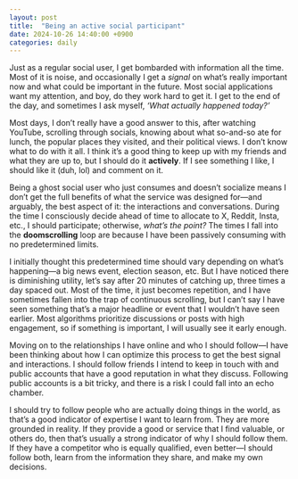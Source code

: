 ```yaml
---
layout: post
title:  "Being an active social participant"
date: 2024-10-26 14:40:00 +0900
categories: daily
---
```


Just as a regular social user, I get bombarded with information all the time. Most of it is noise, and occasionally I get a *signal* on what’s really important now and what could be important in the future. Most social applications want my attention, and boy, do they work hard to get it. I get to the end of the day, and sometimes I ask myself, *‘What actually happened today?’*

Most days, I don’t really have a good answer to this, after watching YouTube, scrolling through socials, knowing about what so-and-so ate for lunch, the popular places they visited, and their political views. I don’t know what to do with it all. I think it’s a good thing to keep up with my friends and what they are up to, but I should do it **actively**. If I see something I like, I should like it (duh, lol) and comment on it. 

Being a ghost social user who just consumes and doesn’t socialize means I don’t get the full benefits of what the service was designed for—and arguably, the best aspect of it: the interactions and conversations. During the time I consciously decide ahead of time to allocate to X, Reddit, Insta, etc., I should participate; otherwise, *what’s the point?* The times I fall into the **doomscrolling** loop are because I have been passively consuming with no predetermined limits.

I initially thought this predetermined time should vary depending on what’s happening—a big news event, election season, etc. But I have noticed there is diminishing utility, let’s say after 20 minutes of catching up, three times a day spaced out. Most of the time, it just becomes repetition, and I have sometimes fallen into the trap of continuous scrolling, but I can’t say I have seen something that’s a major headline or event that I wouldn’t have seen earlier. Most algorithms prioritize discussions or posts with high engagement, so if something is important, I will usually see it early enough.

Moving on to the relationships I have online and who I should follow—I have been thinking about how I can optimize this process to get the best signal and interactions. I should follow friends I intend to keep in touch with and public accounts that have a good reputation in what they discuss. Following public accounts is a bit tricky, and there is a risk I could fall into an echo chamber.

I should try to follow people who are actually doing things in the world, as that’s a good indicator of expertise I want to learn from. They are more grounded in reality. If they provide a good or service that I find valuable, or others do, then that’s usually a strong indicator of why I should follow them. If they have a competitor who is equally qualified, even better—I should follow both, learn from the information they share, and make my own decisions.